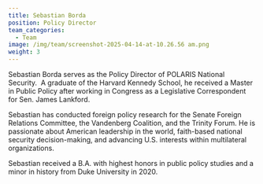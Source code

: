 ```yaml
---
title: Sebastian Borda
position: Policy Director
team_categories:
  - Team
image: /img/team/screenshot-2025-04-14-at-10.26.56 am.png
weight: 3
---
```

Sebastian Borda serves as the Policy Director of POLARIS National Security.  A graduate of the Harvard Kennedy School, he received a Master in Public Policy after working in Congress as a Legislative Correspondent for Sen. James Lankford. 

Sebastian has conducted foreign policy research for the Senate Foreign Relations Committee, the Vandenberg Coalition, and the Trinity Forum. He is passionate about American leadership in the world, faith-based national security decision-making, and advancing U.S. interests within multilateral organizations.

Sebastian received a B.A. with highest honors in public policy studies and a minor in history from Duke University in 2020.